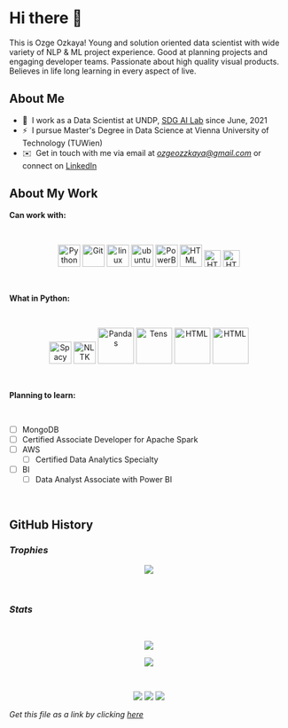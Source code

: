# **Hi there** 👋

This is Ozge Ozkaya! Young and solution oriented data scientist with wide variety of NLP & ML project experience. Good at  planning projects and engaging developer teams. Passionate about high quality visual products. Believes in life long learning in every aspect of live.

## **About Me**

* 💫 &nbsp;I work as a  Data Scientist at UNDP, [SDG AI Lab](https://sdgailab.org/) since June, 2021
* ⚡ &nbsp;I pursue Master's Degree in Data Science at Vienna University of Technology (TUWien)
* ✉️ &nbsp;Get in touch with me via email at *ozgeozzkaya@gmail.com* or connect on [LinkedIn](https://www.linkedin.com/in/ozgeozzkaya/)

## **About My Work**

**Can work with:**

<br>

<p align="center">
	<img title="Python" alt="Python" src="https://raw.githubusercontent.com/Thomas-George-T/Thomas-George-T/master/assets/python.svg" width="40" height="40" />
	<img title="Git" alt="Git" src="https://seeklogo.com/images/G/git-logo-CD8D6F1C09-seeklogo.com.png" width="40" height="40" />
	<img title="jira" alt="linux" src="https://cdn.worldvectorlogo.com/logos/jira-1.svg" width="40" />
	<img title="ubuntu" alt="ubuntu" src="https://upload.wikimedia.org/wikipedia/commons/a/ab/Logo-ubuntu_cof-orange-hex.svg" width="40" />	
  <img title="PowerBI" alt="PowerBI" src="https://upload.wikimedia.org/wikipedia/commons/c/cf/New_Power_BI_Logo.svg" width="40" />	
  <img title="HTML" alt="HTML" src="https://upload.wikimedia.org/wikipedia/commons/6/61/HTML5_logo_and_wordmark.svg" width="40" />
  <img title="HTML" alt="HTML" src="https://upload.wikimedia.org/wikipedia/commons/thumb/d/d5/CSS3_logo_and_wordmark.svg/800px-CSS3_logo_and_wordmark.svg.png" width="30" />
  <img title="HTML" alt="HTML" src="https://upload.wikimedia.org/wikipedia/commons/3/38/Jupyter_logo.svg" width="30" />	

</p>

<br>

**What in Python:**

<br>

<p align="center">
	<img title="Spacy" alt="Spacy" src="https://upload.wikimedia.org/wikipedia/commons/8/88/SpaCy_logo.svg" width="40" height="40" />
	<img title="NLTK" alt="NLTK" src="https://miro.medium.com/max/888/1*5dQO7LHrsy3lIi2d0bgRLw.png" width="40" height="40" />
	<img title="Pandas" alt="Pandas" src="https://pandas.pydata.org/static/img/pandas.svg" width="65" />
  <img title="Tens" alt="Tens" src="https://upload.wikimedia.org/wikipedia/commons/a/ab/TensorFlow_logo.svg" width="65" />	
  <img title="HTML" alt="HTML" src="https://upload.wikimedia.org/wikipedia/commons/0/05/Scikit_learn_logo_small.svg" width="65" />
  <img title="HTML" alt="HTML" src="https://matplotlib.org/stable/_images/sphx_glr_logos2_003_2_0x.png" width="65" />


</p>

<br>

**Planning to learn:**

<br>

- [ ] MongoDB
- [ ] Certified Associate Developer for Apache Spark
- [ ] AWS
	- [ ] Certified Data Analytics Specialty
- [ ] BI
	- [ ] Data Analyst Associate with Power BI

<br>

## **GitHub History**

### ***Trophies***

<p align="center">
<a target="_blank"><img src="https://github-profile-trophy.vercel.app/?username=OzgeOzkaya&theme=gruvbox"></img></a>
</p>
<br>

### ***Stats***

<br>
<p align="center">
<a target="_blank"><img src="https://github-readme-stats.vercel.app/api?username=OzgeOzkaya&count_private=true&show_icons=true&theme=merko"></img></a>

</p>

<p align="center">
<a target="_blank"><img src="http://github-readme-streak-stats.herokuapp.com?user=OzgeOzkaya&theme=merko&hide_border=true"></img></a>
</p>
<br>
<p align="center">
<a target="_blank" href="https://www.linkedin.com/in/ozgeozzkaya"><img src="https://img.shields.io/badge/-LinkedIn-0077B5?style=for-the-badge&logo=Linkedin&logoColor=white"></img></a>
<a target="_blank" href="mailto:ozgeozzkaya@gmail.com"><img src="https://img.shields.io/badge/-Gmail-D14836?style=for-the-badge&logo=Gmail&logoColor=white"></img></a>
<a target="_blank" href=""><img src="https://img.shields.io/badge/-Medium-12100E?style=for-the-badge&logo=Medium&logoColor=white"></img></a>
</p>


*Get this file as a link by clicking [here](https://ozgeozkaya.github.io/OzgeOzkaya/)*
